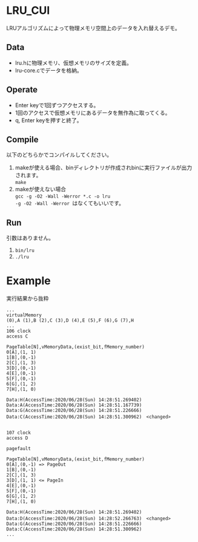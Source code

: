 # LRU_CUI
LRUアルゴリズムによって物理メモリ空間上のデータを入れ替えるデモ。 

## Data
- lru.hに物理メモリ、仮想メモリのサイズを定義。  
- lru-core.cでデータを格納。  

## Operate
- Enter keyで1回ずつアクセスする。
- 1回のアクセスで仮想メモリにあるデータを無作為に取ってくる。
- q, Enter keyを押すと終了。

## Compile
以下のどちらかでコンパイルしてください。
1. makeが使える場合、binディレクトリが作成されbinに実行ファイルが出力されます。  
```make```
2. makeが使えない場合  
```gcc -g -O2 -Wall -Werror *.c -o lru```  
```-g -O2 -Wall -Werror ```はなくてもいいです。

## Run
引数はありません。
1. ```bin/lru```
2. ```./lru```

# Example
実行結果から抜粋
```
...  
virtualMemory  
(0),A (1),B (2),C (3),D (4),E (5),F (6),G (7),H   
...  
106 clock
access C

PageTable[N],vMemoryData,(exist_bit,fMemory_number)
0[A],(1, 1)
1[B],(0,-1)
2[C],(1, 3)
3[D],(0,-1)
4[E],(0,-1)
5[F],(0,-1)
6[G],(1, 2)
7[H],(1, 0)

Data:H(AccessTime:2020/06/28(Sun) 14:28:51.269402)
Data:A(AccessTime:2020/06/28(Sun) 14:28:51.167739)
Data:G(AccessTime:2020/06/28(Sun) 14:28:51.226666)
Data:C(AccessTime:2020/06/28(Sun) 14:28:51.300962)　<changed>


107 clock
access D

pagefault

PageTable[N],vMemoryData,(exist_bit,fMemory_number)
0[A],(0,-1) => PageOut
1[B],(0,-1)
2[C],(1, 3)
3[D],(1, 1) <= PageIn
4[E],(0,-1)
5[F],(0,-1)
6[G],(1, 2)
7[H],(1, 0)

Data:H(AccessTime:2020/06/28(Sun) 14:28:51.269402)
Data:D(AccessTime:2020/06/28(Sun) 14:28:52.266763)　<changed>
Data:G(AccessTime:2020/06/28(Sun) 14:28:51.226666)
Data:C(AccessTime:2020/06/28(Sun) 14:28:51.300962)
...  
```
